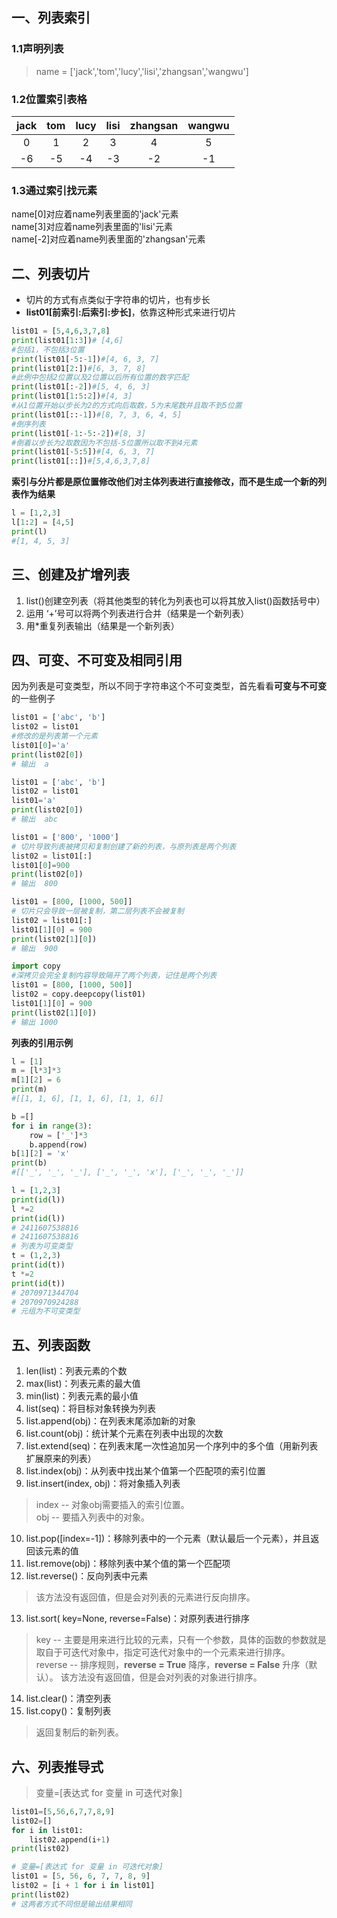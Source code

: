 ## 一、列表索引    
### 1.1声明列表  
> name =  ['jack','tom','lucy','lisi','zhangsan','wangwu']  
### 1.2位置索引表格  
|jack|tom|lucy|lisi|zhangsan|wangwu|
|:----:|:---:|:----:|:----:|:--------:|:------:|  
|0   |1  |2   |3   |4       |5     |
|-6|-5|-4|-3|-2|-1|
### 1.3通过索引找元素  
name[0]对应着name列表里面的'jack'元素  
name[3]对应着name列表里面的'lisi'元素  
name[-2]对应着name列表里面的'zhangsan'元素
## 二、列表切片  
* 切片的方式有点类似于字符串的切片，也有步长   
* **list01[前索引:后索引:步长]**，依靠这种形式来进行切片  
```python
list01 = [5,4,6,3,7,8]
print(list01[1:3])# [4,6]
#包括1，不包括3位置
print(list01[-5:-1])#[4, 6, 3, 7]
print(list01[2:])#[6, 3, 7, 8]
#此例中包括2位置以及2位置以后所有位置的数字匹配
print(list01[:-2])#[5, 4, 6, 3]
print(list01[1:5:2])#[4, 3]
#从1位置开始以步长为2的方式向后取数，5为末尾数并且取不到5位置
print(list01[::-1])#[8, 7, 3, 6, 4, 5]
#倒序列表
print(list01[-1:-5:-2])#[8, 3]
#倒着以步长为2取数因为不包括-5位置所以取不到4元素
print(list01[-5:5])#[4, 6, 3, 7]
print(list01[::])#[5,4,6,3,7,8]
```  
**索引与分片都是原位置修改他们对主体列表进行直接修改，而不是生成一个新的列表作为结果**  
```python
l = [1,2,3]
l[1:2] = [4,5]
print(l)
#[1, 4, 5, 3]
```
## 三、创建及扩增列表  
1. list()创建空列表（将其他类型的转化为列表也可以将其放入list()函数括号中）  
2. 运用 ‘+’号可以将两个列表进行合并（结果是一个新列表）  
3. 用*重复列表输出（结果是一个新列表）
## 四、可变、不可变及相同引用  
因为列表是可变类型，所以不同于字符串这个不可变类型，首先看看**可变与不可变**的一些例子
```python 
list01 = ['abc', 'b']
list02 = list01
#修改的是列表第一个元素
list01[0]='a'
print(list02[0])
# 输出  a

list01 = ['abc', 'b']
list02 = list01
list01='a'
print(list02[0])
# 输出  abc

list01 = ['800', '1000']
# 切片导致列表被拷贝和复制创建了新的列表，与原列表是两个列表
list02 = list01[:]
list01[0]=900
print(list02[0])
# 输出  800

list01 = [800, [1000, 500]]
# 切片只会导致一层被复制，第二层列表不会被复制
list02 = list01[:]
list01[1][0] = 900
print(list02[1][0])
# 输出  900

import copy
#深拷贝会完全复制内容导致隔开了两个列表，记住是两个列表
list01 = [800, [1000, 500]]
list02 = copy.deepcopy(list01)
list01[1][0] = 900
print(list02[1][0])
# 输出 1000
```  
**列表的引用示例** 
```python
l = [1]
m = [l*3]*3
m[1][2] = 6
print(m)
#[[1, 1, 6], [1, 1, 6], [1, 1, 6]] 

b =[]
for i in range(3):
    row = ['_']*3
    b.append(row)
b[1][2] = 'x'
print(b)
#[['_', '_', '_'], ['_', '_', 'x'], ['_', '_', '_']]

l = [1,2,3]
print(id(l))
l *=2
print(id(l))
# 2411607538816
# 2411607538816
# 列表为可变类型
t = (1,2,3)
print(id(t))
t *=2
print(id(t))
# 2070971344704
# 2070970924288
# 元组为不可变类型
```
## 五、列表函数  
1. len(list)：列表元素的个数 
2. max(list)：列表元素的最大值  
3. min(list)：列表元素的最小值  
4. list(seq)：将目标对象转换为列表  
5. list.append(obj)：在列表末尾添加新的对象  
6. list.count(obj)：统计某个元素在列表中出现的次数  
7. list.extend(seq)：在列表末尾一次性追加另一个序列中的多个值（用新列表扩展原来的列表）  
8. list.index(obj)：从列表中找出某个值第一个匹配项的索引位置  
9. list.insert(index, obj)：将对象插入列表  
> index -- 对象obj需要插入的索引位置。  
> obj -- 要插入列表中的对象。
10. list.pop([index=-1])：移除列表中的一个元素（默认最后一个元素），并且返回该元素的值  
11. list.remove(obj)：移除列表中某个值的第一个匹配项  
12. list.reverse()：反向列表中元素    
> 该方法没有返回值，但是会对列表的元素进行反向排序。
13. list.sort( key=None, reverse=False)：对原列表进行排序  
> key -- 主要是用来进行比较的元素，只有一个参数，具体的函数的参数就是取自于可迭代对象中，指定可迭代对象中的一个元素来进行排序。  
> reverse -- 排序规则，**reverse = True** 降序，**reverse = False** 升序（默认）。 
> 该方法没有返回值，但是会对列表的对象进行排序。  
14. list.clear()：清空列表  
15. list.copy()：复制列表  
> 返回复制后的新列表。
## 六、列表推导式  
> 变量=[表达式 for 变量 in 可迭代对象]  
```python
list01=[5,56,6,7,7,8,9]
list02=[]
for i in list01:
    list02.append(i+1)
print(list02)

# 变量=[表达式 for 变量 in 可迭代对象]
list01 = [5, 56, 6, 7, 7, 8, 9]
list02 = [i + 1 for i in list01]
print(list02)
# 这两者方式不同但是输出结果相同
```